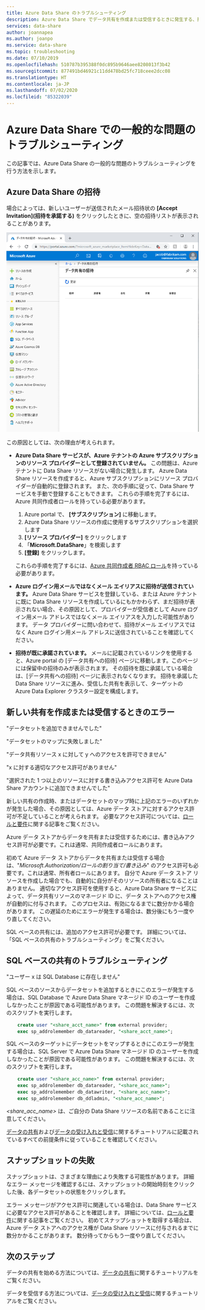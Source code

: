 ```yaml
---
title: Azure Data Share のトラブルシューティング
description: Azure Data Share でデータ共有を作成または受信するときに発生する、招待の問題やエラーを解決する方法について説明します。
services: data-share
author: joannapea
ms.author: joanpo
ms.service: data-share
ms.topic: troubleshooting
ms.date: 07/10/2019
ms.openlocfilehash: 510787b395388f0dc895b9646aee8208013f3b42
ms.sourcegitcommit: 877491bd46921c11dd478bd25fc718ceee2dcc08
ms.translationtype: HT
ms.contentlocale: ja-JP
ms.lasthandoff: 07/02/2020
ms.locfileid: "85322039"
---
```

# <a name="troubleshoot-common-issues-in-azure-data-share"></a>Azure Data Share での一般的な問題のトラブルシューティング 

この記事では、Azure Data Share の一般的な問題のトラブルシューティングを行う方法を示します。 

## <a name="azure-data-share-invitations"></a>Azure Data Share の招待 

場合によっては、新しいユーザーが送信されたメール招待状の **[Accept Invitation]\(招待を承諾する\)** をクリックしたときに、空の招待リストが表示されることがあります。 

![招待なし](media/no-invites.png)

この原因としては、次の理由が考えられます。

* **Azure Data Share サービスが、Azure テナントの Azure サブスクリプションのリソース プロバイダーとして登録されていません。** この問題は、Azure テナントに Data Share リソースがない場合に発生します。 Azure Data Share リソースを作成すると、Azure サブスクリプションにリソース プロバイダーが自動的に登録されます。 また、次の手順に従って、Data Share サービスを手動で登録することもできます。 これらの手順を完了するには、Azure 共同作成者ロールを持っている必要があります。

    1. Azure portal で、 **[サブスクリプション]** に移動します。
    1. Azure Data Share リソースの作成に使用するサブスクリプションを選択します
    1. **[リソース プロバイダー]** をクリックします
    1. 「**Microsoft.DataShare**」を検索します
    1. **[登録]** をクリックします。 

    これらの手順を完了するには、[Azure 共同作成者 RBAC ロール](https://docs.microsoft.com/azure/role-based-access-control/built-in-roles#contributor)を持っている必要があります。 

* **Azure ログイン用メールではなくメール エイリアスに招待が送信されています。** Azure Data Share サービスを登録している、または Azure テナントに既に Data Share リソースを作成しているにもかかわらず、まだ招待が表示されない場合、その原因として、プロバイダーが受信者として Azure ログイン用メール アドレスではなくメール エイリアスを入力した可能性があります。 データ プロバイダーに問い合わせて、招待がメール エイリアスではなく Azure ログイン用メール アドレスに送信されていることを確認してください。

* **招待が既に承諾されています。** メールに記載されているリンクを使用すると、Azure portal の [データ共有への招待] ページに移動します。このページには保留中の招待のみが表示されます。 その招待を既に承諾している場合は、[データ共有への招待] ページに表示されなくなります。 招待を承諾した Data Share リソースに進み、受信した共有を表示して、ターゲットの Azure Data Explorer クラスター設定を構成します。

## <a name="error-when-creating-or-receiving-a-new-share"></a>新しい共有を作成または受信するときのエラー

"データセットを追加できませんでした"

"データセットのマップに失敗しました"

"データ共有リソース x に対して y へのアクセスを許可できません"

"x に対する適切なアクセス許可がありません"

"選択された 1 つ以上のリソースに対する書き込みアクセス許可を Azure Data Share アカウントに追加できませんでした"

新しい共有の作成時、またはデータセットのマップ時に上記のエラーのいずれかが発生した場合、その原因としては、Azure データ ストアに対するアクセス許可が不足していることが考えられます。 必要なアクセス許可については、[ロールと要件](concepts-roles-permissions.md)に関する記事をご覧ください。 

Azure データ ストアからデータを共有または受信するためには、書き込みアクセス許可が必要です。これは通常、共同作成者ロールにあります。 

初めて Azure データ ストアからデータを共有または受信する場合は、"*Microsoft.Authorization/ロールの割り当て/書き込み*" のアクセス許可も必要です。これは通常、所有者ロールにあります。 自分で Azure データ ストア リソースを作成した場合でも、自動的に自分がそのリソースの所有者になることはありません。 適切なアクセス許可を使用すると、Azure Data Share サービスによって、データ共有リソースのマネージド ID に、データ ストアへのアクセス権が自動的に付与されます。 このプロセスは、有効になるまでに数分かかる場合があります。 この遅延のためにエラーが発生する場合は、数分後にもう一度やり直してください。

SQL ベースの共有には、追加のアクセス許可が必要です。 詳細については、「SQL ベースの共有のトラブルシューティング」をご覧ください。

## <a name="troubleshooting-sql-based-sharing"></a>SQL ベースの共有のトラブルシューティング

"ユーザー x は SQL Database に存在しません"

SQL ベースのソースからデータセットを追加するときにこのエラーが発生する場合は、SQL Database で Azure Data Share マネージド ID のユーザーを作成しなかったことが原因である可能性があります。  この問題を解決するには、次のスクリプトを実行します。

```sql
    create user "<share_acct_name>" from external provider; 
    exec sp_addrolemember db_datareader, "<share_acct_name>";
```      
SQL ベースのターゲットにデータセットをマップするときにこのエラーが発生する場合は、SQL Server で Azure Data Share マネージド ID のユーザーを作成しなかったことが原因である可能性があります。  この問題を解決するには、次のスクリプトを実行します。

```sql
    create user "<share_acc_name>" from external provider; 
    exec sp_addrolemember db_datareader, "<share_acc_name>"; 
    exec sp_addrolemember db_datawriter, "<share_acc_name>"; 
    exec sp_addrolemember db_ddladmin, "<share_acc_name>";
```
*<share_acc_name>* は、ご自分の Data Share リソースの名前であることに注意してください。      

[データの共有](share-your-data.md)および[データの受け入れと受信](subscribe-to-data-share.md)に関するチュートリアルに記載されているすべての前提条件に従っていることを確認してください。

## <a name="snapshot-failed"></a>スナップショットの失敗
スナップショットは、さまざまな理由により失敗する可能性があります。 詳細なエラー メッセージを確認するには、スナップショットの開始時刻をクリックした後、各データセットの状態をクリックします。 

エラー メッセージがアクセス許可に関連している場合は、Data Share サービスに必要なアクセス許可があることを確認します。 詳細については、[ロールと要件](concepts-roles-permissions.md)に関する記事をご覧ください。 初めてスナップショットを取得する場合は、Azure データ ストアへのアクセス権が Data Share リソースに付与されるまでに数分かかることがあります。 数分待ってからもう一度やり直してください。

## <a name="next-steps"></a>次のステップ

データの共有を始める方法については、[データの共有](share-your-data.md)に関するチュートリアルをご覧ください。 

データを受信する方法については、[データの受け入れと受信](subscribe-to-data-share.md)に関するチュートリアルをご覧ください。

